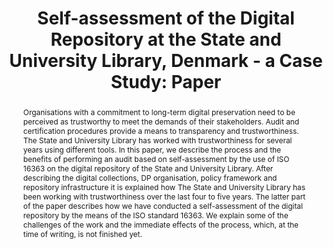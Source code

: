 ---
abstract: 'Organisations with a commitment to long-term digital preservation need
  to be perceived as trustworthy to meet the demands of their stakeholders. Audit
  and certification procedures provide a means to transparency and trustworthiness.
  The State and University Library has worked with trustworthiness for several years
  using different tools. In this paper, we describe the process and the benefits of
  performing an audit based on self-assessment by the use of ISO 16363 on the digital
  repository of the State and University Library. After describing the digital collections,
  DP organisation, policy framework and repository infrastructure it is explained
  how The State and University Library has been working with trustworthiness over
  the last four to five years. The latter part of the paper describes how we have
  conducted a self-assessment of the digital repository by the means of the ISO standard
  16363. We explain some of the challenges of the work and the immediate effects of
  the process, which, at the time of writing, is not finished yet. '
creators:
- Elstrøm, Gry
- Junge, Jette
date: null
document_url: https://services.phaidra.univie.ac.at/api/object/o:378128/download
grand_parent: iPRES
institutions: []
keywords:
- iso 16363
- self-assessment
- audit
- metrics
- digital preservation
- metadata
landing_page_url: https://phaidra.univie.ac.at/o:378128
language: eng
layout: publication
license: CC BY-NC-SA 3.0 AT
notes_url: null
parent: iPRES 2014
publication_type: paper
size: 183994
slides_url: null
source_name: iPRES
title: 'Self-assessment of the Digital Repository at the State and University Library,
  Denmark - a Case Study: Paper '
year: 2014
---